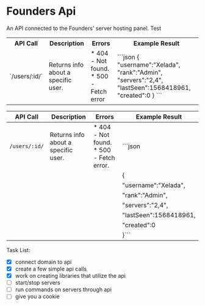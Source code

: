 # Founders Api
An API connected to the Founders' server hosting panel.
Test

<table>
    <tr>
        <th>API Call</th>
        <th>Description</th>
        <th>Errors</th>
        <th>Example Result</th>
    </tr>
    <tr>
        <td markdown="1">
        `/users/:id/`
        </td>
        <td>
        Returns info about a specific user.
        </td>
        <td>
        * 404 - Not found. * 500 - Fetch error
        </td>
        <td>
        ```json
            {
                "username":"Xelada",
                "rank":"Admin",
                "servers":"2,4",
                "lastSeen":1568418961,
                "created":0
            }
        ```
        </td>
    </tr>
</table>

API Call     | Description                              | Errors                              | Example Result
-------------|------------------------------------------|-------------------------------------|----------------------------------------
`/users/:id/`|Returns info about a specific user.       |* 404 - Not found. * 500 - Fetch error.|```json
             |                                          |                                     |    {
             |                                          |                                     |        "username":"Xelada",
             |                                          |                                     |        "rank":"Admin",
             |                                          |                                     |        "servers":"2,4",
             |                                          |                                     |        "lastSeen":1568418961,
             |                                          |                                     |        "created":0
             |                                          |                                     |}```






Task List:
- [x] connect domain to api
- [x] create a few simple api calls
- [x] work on creating libraries that utilize the api
- [ ] start/stop servers
- [ ] run commands on servers through api
- [ ] give you a cookie